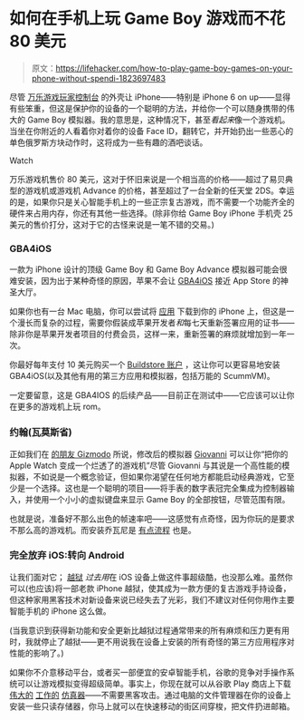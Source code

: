 # 如何在手机上玩 Game Boy 游戏而不花 80 美元

> 原文：<https://lifehacker.com/how-to-play-game-boy-games-on-your-phone-without-spendi-1823697483>

尽管 [万乐游戏玩家控制台](https://wanlecases.com/collections/frontpage/products/eightmaze-gamers-console-for-iphone) 的外壳让 iPhone——特别是 iPhone 6 on up——显得有些笨重，但这是保护你的设备的一个聪明的方法，并给你一个可以随身携带的伟大的 Game Boy 模拟器。我的意思是，这种情况下，甚至*看起来*像一个游戏机。当坐在你附近的人看着你对着你的设备 Face ID，翻转它，并开始扔出一些恶心的单色俄罗斯方块动作时，这将成为一些有趣的酒吧谈话。

Watch

万乐游戏机售价 80 美元，这对于怀旧来说是一个相当高的价格——超过了易贝典型的游戏机或游戏机 Advance 的价格，甚至超过了一台全新的任天堂 2DS。幸运的是，如果你只是关心智能手机上的一些正宗复古游戏，而不需要一个功能齐全的硬件来占用内存，你还有其他一些选择。(除非你给 Game Boy iPhone 手机壳 25 美元的售价打分，这对于它的古怪来说是一笔不错的交易。)

### GBA4iOS

一款为 iPhone 设计的顶级 Game Boy 和 Game Boy Advance 模拟器可能会很难安装，因为出于某种奇怪的原因，苹果不会让 [GBA4iOS](http://iemulators.com/gba4ios) 接近 App Store 的神圣大厅。

如果你也有一台 Mac 电脑，你可以尝试将 [应用](http://fuzzicode.com/blog/tutorials/gba4ios-a-visual-guide-to-side-loading/) 下载到你的 iPhone 上，但这是一个漫长而复杂的过程，需要你假装成苹果开发者*和*每七天重新签署应用的证书——除非你是苹果开发者项目的付费会员，这样一来，重新签署的麻烦就增加到一年一次。

你最好每年支付 10 美元购买一个 [Buildstore 账户](https://builds.io/) ，这让你可以更容易地安装 GBA4iOS(以及其他有用的第三方应用和模拟器，包括万能的 ScummVM)。

一定要留意，这是 GBA4IOS 的后续产品——目前正在测试中——它应该可以让你在更多的游戏机上玩 rom。

### 约翰(瓦莫斯省)

正如我们在 [的朋友 Gizmodo](https://gizmodo.com/you-can-turn-your-apple-watch-into-a-game-boy-that-suck-1793477987) 所说，修改后的模拟器 [Giovanni](http://gabrieloc.com/2017/03/21/GIOVANNI.html) 可以让你“把你的 Apple Watch 变成一个烂透了的游戏机”尽管 Giovanni 与其说是一个高性能的模拟器，不如说是一个概念验证，但如果你渴望在任何地方都能启动经典游戏，它至少是一个选择。这也是一个聪明的项目——将手表的数字表冠完全集成为控制器输入，并使用一个小小的虚拟键盘来显示 Game Boy 的全部按钮，尽管范围有限。

也就是说，准备好不那么出色的帧速率吧——这感觉有点奇怪，因为你玩的是要求不那么高的游戏机。而安装乔瓦尼是 [有点流程](https://www.reddit.com/r/GBA4iOS/comments/6084nl/install_gameboy_and_gameboy_color_emulator_for/) 也是。

### 完全放弃 iOS:转向 Android

让我们面对它； [越狱](https://canijailbreak.com/) *过去用*在 iOS 设备上做这件事超级酷，也没那么难。虽然你可以(也应该)将一部老款 iPhone 越狱，使其成为一款方便的复古游戏手持设备，但这种家用黑客技术对新设备来说已经失去了光彩，我们不建议对任何你用作主要智能手机的 iPhone 这么做。

(当我意识到获得新功能和安全更新比越狱过程通常带来的所有麻烦和压力更有用时，我就停止了越狱——更不用说我在设备上安装的所有奇怪的第三方应用程序对性能的影响了。)

如果你不介意移动平台，或者买一部便宜的安卓智能手机，谷歌的竞争对手操作系统可以让游戏模拟变得超级简单。事实上，你现在就可以从谷歌 Play 商店上下载 [伟大的](https://play.google.com/store/apps/details?id=com.nostalgiaemulators.gbclite&hl=en) [工作的](https://play.google.com/store/apps/details?id=com.explusalpha.GbcEmu) [仿真器](https://play.google.com/store/apps/details?id=it.dbtecno.pizzaboypro)——不需要黑客攻击。通过电脑的文件管理器在你的设备上安装一些只读存储器，你马上就可以在快速移动的街区间穿梭，把文件扔进邮箱。